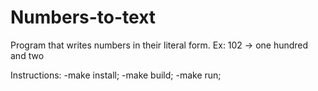 # Numbers-to-text
Program that writes numbers in their literal form. Ex: 102 -> one hundred and two

Instructions:
	-make install;
	-make build;
	-make run;
